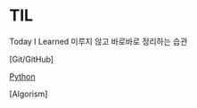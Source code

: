 # TIL
Today  I Learned 미루지 않고 바로바로 정리하는 습관



[Git/GitHub]

[Python](https://github.com/SeheeP1217/TIL/tree/master/Python)

[Algorism]
